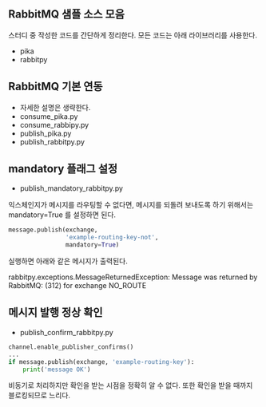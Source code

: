 

## RabbitMQ 샘플 소스 모음
스터디 중 작성한 코드를 간단하게 정리한다. 모든 코드는 아래 라이브러리를 사용한다.
- pika
- rabbitpy

## RabbitMQ 기본 연동
- 자세한 설명은 생략한다.
- consume_pika.py
- consume_rabbipy.py
- publish_pika.py
- publish_rabbitpy.py

## mandatory 플래그 설정

- publish_mandatory_rabbitpy.py

익스체인지가 메시지를 라우팅할 수 없다면, 메시지를 되돌려 보내도록 하기 위해서는 mandatory=True 를 설정하면 된다.
````python
message.publish(exchange, 
                'example-routing-key-not',
                mandatory=True)
````
실행하면 아래와 같은 메시지가 출력된다. 

rabbitpy.exceptions.MessageReturnedException: Message was returned by RabbitMQ: (312) for exchange NO_ROUTE

## 메시지 발행 정상 확인

- publish_confirm_rabbitpy.py



````python
channel.enable_publisher_confirms()
...
if message.publish(exchange, 'example-routing-key'):
    print('message OK')
````

비동기로 처리하지만 확인을 받는 시점을 정확히 알 수 없다. 또한 확인을 받을 때까지 블로킹되므로 느리다. 
